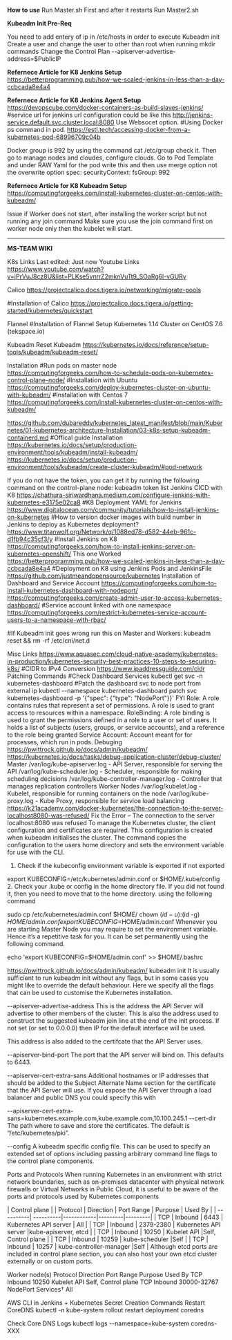 **How to use**
Run Master.sh First and after it restarts Run Master2.sh

**Kubeadm Init Pre-Req**

You need to add entery of ip in /etc/hosts in order to execute Kubeadm init
Create a user and change the user to other than root when running mkdir commands
Change the Control Plan --apiserver-advertise-address=$PublicIP

**Refernece Article for K8 Jenkins Setup**
https://betterprogramming.pub/how-we-scaled-jenkins-in-less-than-a-day-ccbcada8e4a4

**Refernece Article for K8 Jenkins Agent Setup**
https://devopscube.com/docker-containers-as-build-slaves-jenkins/
#service url for jenkins url configuration could be like this
http://jenkins-service.default.svc.cluster.local:8080
Use Websocet option.
#Using Docker ps command in pod. 
https://estl.tech/accessing-docker-from-a-kubernetes-pod-68996709c04b

Docker group is 992 by using the command cat /etc/group check it. Then go to manage nodes and cloudes, configure clouds. Go to Pod Template and under RAW Yaml for the pod write this and then use merge option not the overwrite option
spec:
securityContext:
fsGroup: 992

**Refernece Article for K8 Kubeadm Setup**
https://computingforgeeks.com/install-kubernetes-cluster-on-centos-with-kubeadm/

Issue if Worker does not start, after installing the worker script but not running any join command
Make sure you use the join command first on worker node only then the kubelet will start. 

---------------------------------------------------------------------------------------------------------------------------------------------
**MS-TEAM WIKI**

K8s Links
Last edited: Just now
Youtube Links
https://www.youtube.com/watch?v=jPrVuJ8cz8U&list=PLKse5vnrrZ2mknVuTt9_SOaRg6l-vGURy
 
Calico
https://projectcalico.docs.tigera.io/networking/migrate-pools

#Installation of Calico
https://projectcalico.docs.tigera.io/getting-started/kubernetes/quickstart

Flannel
#Installation of Flannel
Setup Kubernetes 1.14 Cluster on CentOS 7.6 (tekspace.io)

Kubeadm
Reset Kubeadm
https://kubernetes.io/docs/reference/setup-tools/kubeadm/kubeadm-reset/

Installation
#Run pods on master node
https://computingforgeeks.com/how-to-schedule-pods-on-kubernetes-control-plane-node/
#Installation with Ubuntu
https://computingforgeeks.com/deploy-kubernetes-cluster-on-ubuntu-with-kubeadm/
#Installation with Centos 7
https://computingforgeeks.com/install-kubernetes-cluster-on-centos-with-kubeadm/

https://github.com/dubareddy/kubernetes_latest_manifest/blob/main/Kubernetes/01-kubernetes-architecture-Installation/03-k8s-setup-kubeadm-containerd.md
#Offical guide Installation 
https://kubernetes.io/docs/setup/production-environment/tools/kubeadm/install-kubeadm/
https://kubernetes.io/docs/setup/production-environment/tools/kubeadm/create-cluster-kubeadm/#pod-network

If you do not have the token, you can get it by running the following command on the control-plane node:
kubeadm token list
Jenkins CICD with K8
https://chathura-siriwardhana.medium.com/configure-jenkins-with-kubernetes-e3175e02ca8
#K8 Deployment YAML for Jenkins
https://www.digitalocean.com/community/tutorials/how-to-install-jenkins-on-kubernetes
#How to version docker images with build number in Jenkins to deploy as Kubernetes deployment?
https://www.titanwolf.org/Network/q/1088ed78-d582-44eb-961c-d1fb94c35cf3/y
#Install Jenkins on K8
https://computingforgeeks.com/how-to-install-jenkins-server-on-kubernetes-openshift/
This one Worked
https://betterprogramming.pub/how-we-scaled-jenkins-in-less-than-a-day-ccbcada8e4a4
#Deployment on K8 using Jenkins Pods and JenkinsFile
https://github.com/justmeandopensource/kubernetes
Installation of Dashboard and Service Account
https://computingforgeeks.com/how-to-install-kubernetes-dashboard-with-nodeport/
https://computingforgeeks.com/create-admin-user-to-access-kubernetes-dashboard/
#Service account linked with one namespace
https://computingforgeeks.com/restrict-kubernetes-service-account-users-to-a-namespace-with-rbac/

#If Kubeadm init goes wrong run this on Master and Workers:
 kubeadm reset && rm -rf /etc/cni/net.d
 
Misc Links
https://www.aquasec.com/cloud-native-academy/kubernetes-in-production/kubernetes-security-best-practices-10-steps-to-securing-k8s/
#CIDR to IPv4 Conversion
https://www.ipaddressguide.com/cidr
Patching Commands
#Check Dashboard Services
kubectl get svc -n kubernetes-dashboard
#Patch the dashboard svc to node port from external ip
kubectl --namespace kubernetes-dashboard patch svc kubernetes-dashboard -p '{​​​​​​​"spec": {​​​​​​​"type": "NodePort"}​​​​​​​}​​​​​​​'
FYI
Role: A role contains rules that represent a set of permissions. A role is used to grant access to resources within a namespace.
RoleBinding: A role binding is used to grant the permissions defined in a role to a user or set of users. It holds a list of subjects (users, groups, or service accounts), and a reference to the role being granted
Service Account: Account meant for for processes, which run in pods.
Debuging
https://pwittrock.github.io/docs/admin/kubeadm/
https://kubernetes.io/docs/tasks/debug-application-cluster/debug-cluster/
Master 
/var/log/kube-apiserver.log - API Server, responsible for serving the API
/var/log/kube-scheduler.log - Scheduler, responsible for making scheduling decisions
/var/log/kube-controller-manager.log - Controller that manages replication controllers
Worker Nodes
/var/log/kubelet.log - Kubelet, responsible for running containers on the node
/var/log/kube-proxy.log - Kube Proxy, responsible for service load balancing
https://k21academy.com/docker-kubernetes/the-connection-to-the-server-localhost8080-was-refused/
Fix the Error – The connection to the server localhost:8080 was refused
To manage the Kubernetes cluster, the client configuration and certificates are required. This configuration is created when kubeadm initialises the cluster. The command copies the configuration to the users home directory and sets the environment variable for use with the CLI.
 
1. Check if the kubeconfig environment variable is exported if not exported

export KUBECONFIG=/etc/kubernetes/admin.conf or $HOME/.kube/config
2. Check your  .kube or config in the home directory file. If you did not found it, then you need to move that to the home directory. using the following command

sudo cp /etc/kubernetes/admin.conf $HOME/
chown $(id -u):$(id -g) $HOME/admin.conf
export KUBECONFIG=$HOME/admin.conf
Whenever you are starting Master Node you may require to set the environment variable. Hence it’s a repetitive task for you. It can be set permanently using the following command.

echo 'export KUBECONFIG=$HOME/admin.conf' >> $HOME/.bashrc

https://pwittrock.github.io/docs/admin/kubeadm/
kubeadm init
It is usually sufficient to run kubeadm init without any flags, but in some cases you might like to override the default behaviour. Here we specify all the flags that can be used to customise the Kubernetes installation.

--apiserver-advertise-address
This is the address the API Server will advertise to other members of the cluster. This is also the address used to construct the suggested kubeadm join line at the end of the init process. If not set (or set to 0.0.0.0) then IP for the default interface will be used.

This address is also added to the certifcate that the API Server uses.

--apiserver-bind-port
The port that the API server will bind on. This defaults to 6443.

--apiserver-cert-extra-sans
Additional hostnames or IP addresses that should be added to the Subject Alternate Name section for the certificate that the API Server will use. If you expose the API Server through a load balancer and public DNS you could specify this with

--apiserver-cert-extra-sans=kubernetes.example.com,kube.example.com,10.100.245.1
--cert-dir
The path where to save and store the certificates. The default is “/etc/kubernetes/pki”.

--config
A kubeadm specific config file. This can be used to specify an extended set of options including passing arbitrary command line flags to the control plane components.

Ports and Protocols
When running Kubernetes in an environment with strict network boundaries, such as on-premises datacenter with physical network firewalls or Virtual Networks in Public Cloud, it is useful to be aware of the ports and protocols used by Kubernetes components

| Control plane |
| Protocol  | Direction | Port Range | Purpose | Used By |
| ----------| ----------|------------|---------|---------|
| TCP | Inbound | 6443  | Kubernetes API server | All |
| TCP | Inbound | 2379-2380  | Kubernetes API server |kube-apiserver, etcd |
| TCP | Inbound | 10250  | Kubelet API  |Self, Control plane |
| TCP | Inbound | 10259  | kube-scheduler  |Self |
| TCP | Inbound | 10257  | kube-controller-manager  |Self |
Although etcd ports are included in control plane section, you can also host your own etcd cluster externally or on custom ports.

Worker node(s)
Protocol	Direction	Port Range	Purpose	Used By
TCP	Inbound	10250	Kubelet API	Self, Control plane
TCP	Inbound	30000-32767	NodePort Services†	All
 
AWS CLI in Jenkins + Kubernetes Secret Creation
Commands
Restart CoreDNS
kubectl -n kube-system rollout restart deployment coredns
 
Check Core DNS Logs
kubectl logs --namespace=kube-system coredns-XXX



